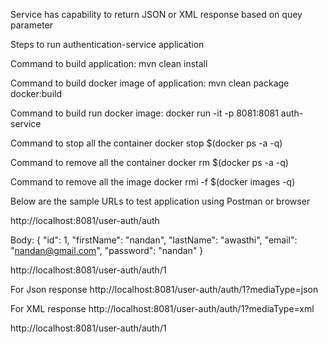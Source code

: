 Service has capability to return JSON or XML response based on quey parameter

Steps to run authentication-service application

Command to build application: mvn clean install

Command to build docker image of application: mvn clean package docker:build

Command to build run docker image: docker run -it -p 8081:8081 auth-service

Command to stop all the container docker stop $(docker ps -a -q)

Command to remove all the container docker rm $(docker ps -a -q)

Command to remove all the image docker rmi -f $(docker images -q)

Below are the sample URLs to test application using Postman or browser

http://localhost:8081/user-auth/auth

Body:
{
    "id": 1,
    "firstName": "nandan",
    "lastName": "awasthi",
    "email": "nandan@gmail.com",
    "password": "nandan"
}

http://localhost:8081/user-auth/auth/1

For Json response
http://localhost:8081/user-auth/auth/1?mediaType=json

For XML response
http://localhost:8081/user-auth/auth/1?mediaType=xml

http://localhost:8081/user-auth/auth/1